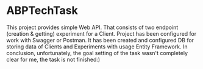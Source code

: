 # ABPTechTask
This project provides simple Web API. That consists of two endpoint (creation & getting) experiment for a Client. 
Project has been configured for work with Swagger or Postman.
It has been created and configured DB for storing data of Clients and Experiments with usage Entity Framework.
In conclusion, unfortunately, the goal setting of the task wasn't completely clear for me, the task is not finished:) 
